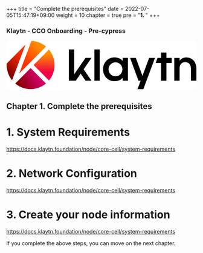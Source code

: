 +++
title = "Complete the prerequisites"
date = 2022-07-05T15:47:19+09:00
weight = 10
chapter = true
pre = "<b>1. </b>"
+++

### Klaytn - CCO Onboarding - Pre-cypress
![Klaytn Logo](/images/Logo-1.png?classes=border)

## Chapter 1. Complete the prerequisites

# 1. System Requirements
https://docs.klaytn.foundation/node/core-cell/system-requirements

# 2. Network Configuration
https://docs.klaytn.foundation/node/core-cell/system-requirements

# 3. Create your node information
https://docs.klaytn.foundation/node/core-cell/system-requirements

If you complete the above steps, you can move on the next chapter.
